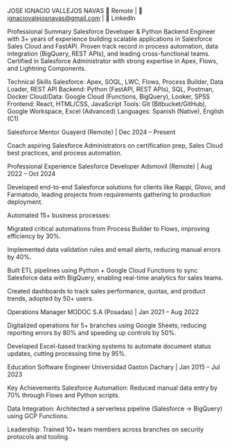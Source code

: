 JOSE IGNACIO VALLEJOS NAVAS
📍 Remote | 📧 ignaciovalejosnavas@gmail.com | 🔗 LinkedIn

Professional Summary
Salesforce Developer & Python Backend Engineer with 3+ years of experience building scalable applications in Salesforce Sales Cloud and FastAPI. Proven track record in process automation, data integration (BigQuery, REST APIs), and leading cross-functional teams. Certified in Salesforce Administrator with strong expertise in Apex, Flows, and Lightning Components.

Technical Skills
Salesforce: Apex, SOQL, LWC, Flows, Process Builder, Data Loader, REST API
Backend: Python (FastAPI, REST APIs), SQL, Postman, Docker
Cloud/Data: Google Cloud (Functions, BigQuery), Looker, SPSS
Frontend: React, HTML/CSS, JavaScript
Tools: Git (Bitbucket/GitHub), Google Workspace, Excel (Advanced)
Languages: Spanish (Native), English (C1)

Salesforce Mentor
Guayerd (Remote) | Dec 2024 – Present

Coach aspiring Salesforce Administrators on certification prep, Sales Cloud best practices, and process automation.

Professional Experience
Salesforce Developer
Adsmovil (Remote) | Aug 2022 – Oct 2024

Developed end-to-end Salesforce solutions for clients like Rappi, Glovo, and Farmatodo, leading projects from requirements gathering to production deployment.

Automated 15+ business processes:

Migrated critical automations from Process Builder to Flows, improving efficiency by 30%.

Implemented data validation rules and email alerts, reducing manual errors by 40%.

Built ETL pipelines using Python + Google Cloud Functions to sync Salesforce data with BigQuery, enabling real-time analytics for sales teams.

Created dashboards to track sales performance, quotas, and product trends, adopted by 50+ users.

Operations Manager
MODOC S.A (Posadas) | Jan 2021 – Aug 2022

Digitalized operations for 5+ branches using Google Sheets, reducing reporting errors by 80% and speeding up controls by 50%.

Developed Excel-based tracking systems to automate document status updates, cutting processing time by 95%.

Education
Software Engineer
Universidad Gaston Dachary | Jan 2015 – Jul 2023

Key Achievements
Salesforce Automation: Reduced manual data entry by 70% through Flows and Python scripts.

Data Integration: Architected a serverless pipeline (Salesforce → BigQuery) using GCP Functions.

Leadership: Trained 10+ team members across branches on security protocols and tooling.
